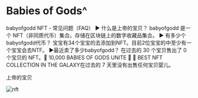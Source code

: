 # Babies of Gods^

babyofgodd NFT - 常见问题（FAQ）
▶ 什么是上帝的宝贝？
babyofgodd 是一个 NFT（非同质代币）集合。存储在区块链上的数字收藏品集合。
▶ 有多少个babyofgodd代币？
宝宝有34个宝宝的去添加到NFT。目前2位宝宝的中至少有一个宝宝会去NTF。
▶最近卖了多少babyofgodd？
在过去的 30 个宝贝售出了 0 个宝贝的 NFT。🔱 10,000 BABIES OF GODS UNITE 🔱 🌌 BEST NFT COLLECTION IN THE GALAXY在过去的 7 天里没有出售任何宝贝婴儿。

上帝的宝贝

![nft](unnamed.png)
